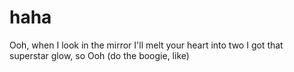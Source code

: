 # haha
Ooh, when I look in the mirror
I'll melt your heart into two
I got that superstar glow, so
Ooh (do the boogie, like)